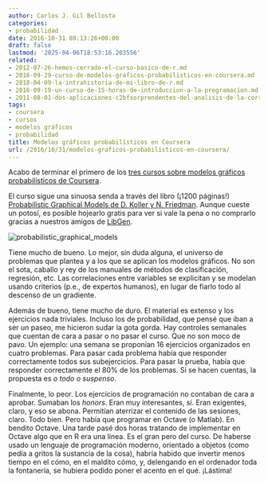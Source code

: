 ```yaml
---
author: Carlos J. Gil Bellosta
categories:
- probabilidad
date: 2016-10-31 08:13:26+00:00
draft: false
lastmod: '2025-04-06T18:53:16.203556'
related:
- 2012-07-26-hemos-cerrado-el-curso-basico-de-r.md
- 2016-09-29-curso-de-modelos-graficos-probabilisticos-en-coursera.md
- 2018-04-09-la-intrahistoria-de-mi-libro-de-r.md
- 2016-09-19-un-curso-de-15-horas-de-introduccion-a-la-programacion.md
- 2011-08-01-dos-aplicaciones-c2bfsorprendentes-del-analisis-de-la-correlacion-canonica.md
tags:
- coursera
- cursos
- modelos gráficos
- probabilidad
title: Modelos gráficos probabilísticos en Coursera
url: /2016/10/31/modelos-graficos-probabilisticos-en-coursera/
---
```


Acabo de terminar el primero de los [tres cursos sobre modelos gráficos probabilísticos de Coursera](https://www.coursera.org/specializations/probabilistic-graphical-models).

El curso sigue una sinuosa senda a través del libro (¡1200 páginas!) [Probabilistic Graphical Models de D. Koller y N. Friedman](https://mitpress.mit.edu/books/probabilistic-graphical-models). Aunque cueste un potosí, es posible hojearlo gratis para ver si vale la pena o no comprarlo gracias a nuestros amigos de [LibGen](https://es.wikipedia.org/wiki/Library_Genesis).

![probabilistic_graphical_models](/wp-uploads/2016/10/probabilistic_graphical_models.png#center)


Tiene mucho de bueno. Lo mejor, sin duda alguna, el universo de problemas que plantea y a los que se aplican los modelos gráficos. No son el sota, caballo y rey de los manuales de métodos de clasificación, regresión, etc. Las correlaciones entre variables se explicitan y se modelan usando criterios (p.e., de expertos humanos), en lugar de fiarlo todo al descenso de un gradiente.

Además de bueno, tiene mucho de duro. El material es extenso y los ejercicios nada triviales. Incluso los de probabilidad, que pensé que iban a ser un paseo, me hicieron sudar la gota gorda. Hay controles semanales que cuentan de cara a pasar o no pasar el curso. Que no son moco de pavo. Un ejemplo: una semana se proponían 16 ejercicios organizados en cuatro problemas. Para pasar cada problema había que responder correctamente todos sus subejercicios. Para pasar la prueba, había que responder correctamente el 80% de los problemas. Si se hacen cuentas, la propuesta es _o todo o suspenso_.

Finalmente, lo peor. Los ejercicios de programación no contaban de cara a aprobar. Sumaban los _honors_. Eran muy interesantes, sí. Eran exigentes, claro, y eso se abona. Permitían aterrizar el contenido de las sesiones, claro. Todo bien. Pero había que programar en Octave (o Matlab). En bendito Octave. Una tarde pasé dos horas tratando de implementar en Octave algo que en R era una línea. Es el gran pero del curso. De haberse usado un lenguaje de programación moderno, orientado a objetos (como pedía a gritos la sustancia de la cosa), habría habido que invertir menos tiempo en el cómo, en el maldito cómo, y, delengando en el ordenador toda la fontanería, se hubiera podido poner el acento en el qué. ¡Lástima!